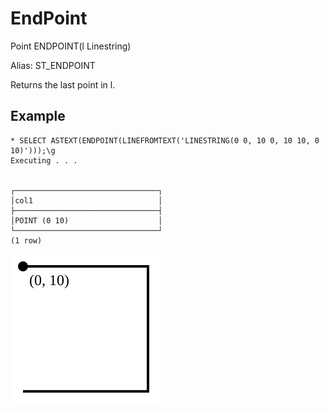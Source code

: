 # EndPoint #

Point ENDPOINT(l Linestring)

Alias: ST_ENDPOINT

Returns the last point in l.

## Example ##

    * SELECT ASTEXT(ENDPOINT(LINEFROMTEXT('LINESTRING(0 0, 10 0, 10 10, 0 10)')));\g     
    Executing . . .


    ┌────────────────────────────────┐
    │col1                            │
    ├────────────────────────────────┤
    │POINT (0 10)                    │
    └────────────────────────────────┘
    (1 row)

![EndPoint](endpoint.svg)
